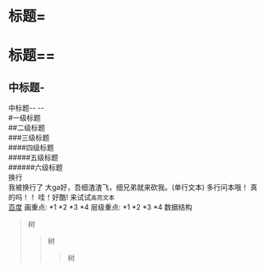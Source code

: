 标题=
=
标题==
==
中标题-
-
中标题--
--<br>
#一级标题<br>
##二级标题<br>
###三级标题<br>
####四级标题<br>
#####五级标题<br>
######六级标题<br>
换行<br>我被换行了
大ga好，吾细渣渣飞，细兄弟就来砍我。(单行文本)
        多行问本哦！
        真的吗！！
        哇！好酷!
来试试`高亮文本`<br>
[百度](http://www.baidu.com)
画重点:
*1
*2
*3
*4
层级重点:
*1
    *2
        *3
        *4
数据结构
>树
>>树
>>>树
